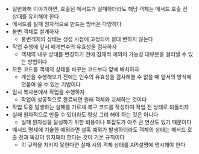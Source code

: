* 일반화해 이야기하면, 호출된 메서드가 실패하더라도 해당 객체는 메서드 호출 전 상태를 유지해야 한다
* 메서드를 실패 원자적으로 만드는 방버은 다양하다
* 불변 객체로 설계하자
  * 불변객체의 상태는 생성 시점에 고정되어 절대 변하지 않는다
* 작업 수행에 앞서 매개변수의 유효성을 검사하자
  * 객체의 내부 상태를 변경하기 전에 잠재적 예외의 가능성 대부분을 걸러낼 수 있는 방법이다
* 모든 코드를 객체의 상태를 바꾸는 코드보다 앞에 배치하자
  * 계산을 수행해보기 전에는 인수의 유효성을 검사해볼 수 없을 때 앞서의 방식에 덧붙여 쓸 수 있는 기법이다
* 임시 복사본에서 작업을 수행하자
  * 작업이 성공적으로 완료되면 원래 객체와 교체하는 것이다
* 작업 도중 발생하는 실패를 가로채 복구 코드를 작성하여 작업 전 상태로 되돌리자
* 실패 원자적으로 만들 수 있더라도 항상 그리 해야 하는 것은 아니다
  * 실패 원자성을 달성하기 위한 비용이나 복잡도가 아주 큰 연산도 있기 때문이다
* 메서드 명세에 기술한 예외라면 설혹 예외가 발생하더라도 객체의 상태는 메서드 호출 전과 똑같이 유지돼야 한다는 것이 기본 규칙이다
  * 이 규칙을 지키지 못한다면 실패 시의 객체 상태를 API설명에 명시해야 한다